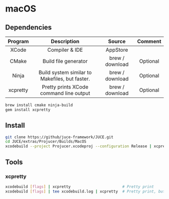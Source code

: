 # macOS

## Dependencies

| Program  |                  Description                   |     Source      | Comment  |
| :------: | :--------------------------------------------: | :-------------: | :------: |
|  XCode   |                 Compiler & IDE                 |    AppStore     |          |
|  CMake   |              Build file generator              | brew / download | Optional |
|  Ninja   | Build system similar to Makefiles, but faster. | brew / download | Optional |
| xcpretty |    Pretty prints XCode command line output     | brew / download | Optional |

```sh
brew install cmake ninja-build
gem install xcpretty
```

## Install

```sh
git clone https://github/juce-framework/JUCE.git
cd JUCE/extras/Projucer/Builds/MacOS
xcodebuild --project Projucer.xcodeproj --configuration Release | xcpretty
```

## Tools

### xcpretty

```sh
xcodebuild [flags] | xcpretty                       # Pretty print
xcodebuild [flags] | tee xcodebuild.log | xcpretty  # Pretty print, but save raw output to file.
```
